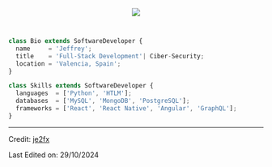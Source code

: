                 



<p align="center">
  <img src="https://github.com/thompsonemerson/thompsonemerson/raw/master/cover-thompson.png" />
</p>

```js


class Bio extends SoftwareDeveloper {
  name     = 'Jeffrey';
  title    = 'Full-Stack Development'| Ciber-Security;
  location = 'Valencia, Spain';
}

class Skills extends SoftwareDeveloper {
  languages  = ['Python', 'HTLM'];
  databases  = ['MySQL', 'MongoDB', 'PostgreSQL'];
  frameworks = ['React', 'React Native', 'Angular', 'GraphQL'];
}
```
----
Credit: [je2fx](www.github.com/je2fx)

Last Edited on: 29/10/2024
